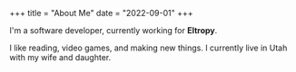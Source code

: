 +++
title = "About Me"
date = "2022-09-01"
+++


I'm a software developer, currently working for **Eltropy**.

I like reading, video games, and making new things. I currently live in Utah with my wife and daughter.

